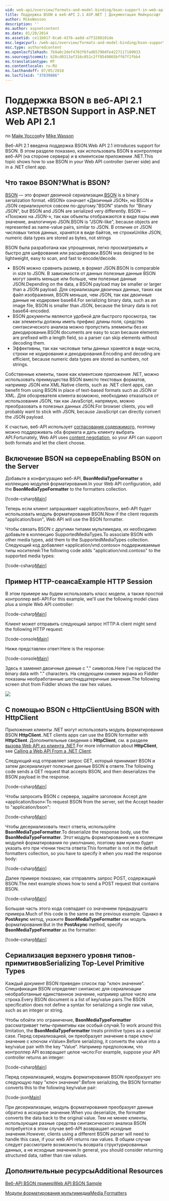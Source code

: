 ```yaml
---
uid: web-api/overview/formats-and-model-binding/bson-support-in-web-api-21
title: Поддержка BSON в веб-API 2.1 ASP.NET | Документация Майкрософт
author: MikeWasson
description: ''
ms.author: aspnetcontent
ms.date: 01/20/2014
ms.assetid: ce11b017-0ca6-4376-aa9d-a7f3288101de
msc.legacyurl: /web-api/overview/formats-and-model-binding/bson-support-in-web-api-21
msc.type: authoredcontent
ms.openlocfilehash: 7b9a0c2def4703f6fad65790dfe4227117189933
ms.sourcegitcommit: b28cd0313af316c051c2ff8549865bff67f2fbb4
ms.translationtype: MT
ms.contentlocale: ru-RU
ms.lasthandoff: 07/05/2018
ms.locfileid: "37839886"
---
```

<a name="bson-support-in-aspnet-web-api-21"></a><span data-ttu-id="bb689-102">Поддержка BSON в веб-API 2.1 ASP.NET</span><span class="sxs-lookup"><span data-stu-id="bb689-102">BSON Support in ASP.NET Web API 2.1</span></span>
====================
<span data-ttu-id="bb689-103">по [Майк Уоссон](https://github.com/MikeWasson)</span><span class="sxs-lookup"><span data-stu-id="bb689-103">by [Mike Wasson](https://github.com/MikeWasson)</span></span>

<span data-ttu-id="bb689-104">Веб-API 2.1 введена поддержка BSON.</span><span class="sxs-lookup"><span data-stu-id="bb689-104">Web API 2.1 introduces support for BSON.</span></span> <span data-ttu-id="bb689-105">В этом разделе показано, как использовать BSON в контроллере веб-API (на стороне сервера) и в клиентском приложении .NET.</span><span class="sxs-lookup"><span data-stu-id="bb689-105">This topic shows how to use BSON in your Web API controller (server side) and in a .NET client app.</span></span>

## <a name="what-is-bson"></a><span data-ttu-id="bb689-106">Что такое BSON?</span><span class="sxs-lookup"><span data-stu-id="bb689-106">What is BSON?</span></span>

<span data-ttu-id="bb689-107">[BSON](http://bsonspec.org/) — это формат двоичной сериализации.</span><span class="sxs-lookup"><span data-stu-id="bb689-107">[BSON](http://bsonspec.org/) is a binary serialization format.</span></span> <span data-ttu-id="bb689-108">«BSON» означает «Двоичный JSON», но BSON и JSON сериализуются совсем по-другому.</span><span class="sxs-lookup"><span data-stu-id="bb689-108">"BSON" stands for "Binary JSON", but BSON and JSON are serialized very differently.</span></span> <span data-ttu-id="bb689-109">BSON — «Похожих на JSON-», так как объекты отображаются в виде пары имя значение, аналогичную JSON.</span><span class="sxs-lookup"><span data-stu-id="bb689-109">BSON is "JSON-like", because objects are represented as name-value pairs, similar to JSON.</span></span> <span data-ttu-id="bb689-110">В отличие от JSON числовых типов данных, хранятся в виде байтов, не строки</span><span class="sxs-lookup"><span data-stu-id="bb689-110">Unlike JSON, numeric data types are stored as bytes, not strings</span></span>

<span data-ttu-id="bb689-111">BSON была разработана как упрощенная, легко просматривать и быстро для шифрования или расшифровки.</span><span class="sxs-lookup"><span data-stu-id="bb689-111">BSON was designed to be lightweight, easy to scan, and fast to encode/decode.</span></span>

- <span data-ttu-id="bb689-112">BSON можно сравнить размер, в формат JSON.</span><span class="sxs-lookup"><span data-stu-id="bb689-112">BSON is comparable in size to JSON.</span></span> <span data-ttu-id="bb689-113">В зависимости от данных полезные данные BSON могут занять меньше или больше, чем полезные данные JSON.</span><span class="sxs-lookup"><span data-stu-id="bb689-113">Depending on the data, a BSON payload may be smaller or larger than a JSON payload.</span></span> <span data-ttu-id="bb689-114">Для сериализации двоичных данных, таких как файл изображения, BSON меньше, чем JSON, так как двоичные данные не кодировке base64.</span><span class="sxs-lookup"><span data-stu-id="bb689-114">For serializing binary data, such as an image file, BSON is smaller than JSON, because the binary data is not base64-encoded.</span></span>
- <span data-ttu-id="bb689-115">BSON документы являются удобной для быстрого просмотра, так как элементы должны иметь префикс длины поля, средство синтаксического анализа можно пропустить элементы без их декодирование.</span><span class="sxs-lookup"><span data-stu-id="bb689-115">BSON documents are easy to scan because elements are prefixed with a length field, so a parser can skip elements without decoding them.</span></span>
- <span data-ttu-id="bb689-116">Эффективны, так как числовые типы данных хранятся в виде числа, строки не кодирования и декодирования.</span><span class="sxs-lookup"><span data-stu-id="bb689-116">Encoding and decoding are efficient, because numeric data types are stored as numbers, not strings.</span></span>

<span data-ttu-id="bb689-117">Собственные клиенты, такие как клиентские приложения .NET, можно использовать преимущества BSON вместо текстовых форматов, например JSON или XML.</span><span class="sxs-lookup"><span data-stu-id="bb689-117">Native clients, such as .NET client apps, can benefit from using BSON in place of text-based formats such as JSON or XML.</span></span> <span data-ttu-id="bb689-118">Для обозревателя клиента возможно, необходимо отказаться от использования JSON, так как JavaScript, напрямую, можно преобразовать в полезных данных JSON.</span><span class="sxs-lookup"><span data-stu-id="bb689-118">For browser clients, you will probably want to stick with JSON, because JavaScript can directly convert the JSON payload.</span></span>

<span data-ttu-id="bb689-119">К счастью, веб-API использует [согласования содержимого](content-negotiation.md), поэтому можно поддерживать оба формата и дать клиенту выбрать API.</span><span class="sxs-lookup"><span data-stu-id="bb689-119">Fortunately, Web API uses [content negotiation](content-negotiation.md), so your API can support both formats and let the client choose.</span></span>

## <a name="enabling-bson-on-the-server"></a><span data-ttu-id="bb689-120">Включение BSON на сервере</span><span class="sxs-lookup"><span data-stu-id="bb689-120">Enabling BSON on the Server</span></span>

<span data-ttu-id="bb689-121">Добавьте в конфигурацию веб-API, **BsonMediaTypeFormatter** в коллекцию модулей форматирования.</span><span class="sxs-lookup"><span data-stu-id="bb689-121">In your Web API configuration, add the **BsonMediaTypeFormatter** to the formatters collection.</span></span>

[!code-csharp[Main](bson-support-in-web-api-21/samples/sample1.cs)]

<span data-ttu-id="bb689-122">Теперь если клиент запрашивает «application/bson», веб-API будет использовать модуль форматирования BSON.</span><span class="sxs-lookup"><span data-stu-id="bb689-122">Now if the client requests "application/bson", Web API will use the BSON formatter.</span></span>

<span data-ttu-id="bb689-123">Чтобы связать BSON с другими типами мультимедиа, их необходимо добавьте в коллекцию SupportedMediaTypes.</span><span class="sxs-lookup"><span data-stu-id="bb689-123">To associate BSON with other media types, add them to the SupportedMediaTypes collection.</span></span> <span data-ttu-id="bb689-124">Следующий код добавляет «application/vnd.contoso» поддерживаемые типы носителей:</span><span class="sxs-lookup"><span data-stu-id="bb689-124">The following code adds "application/vnd.contoso" to the supported media types:</span></span>

[!code-csharp[Main](bson-support-in-web-api-21/samples/sample2.cs)]

## <a name="example-http-session"></a><span data-ttu-id="bb689-125">Пример HTTP-сеанса</span><span class="sxs-lookup"><span data-stu-id="bb689-125">Example HTTP Session</span></span>

<span data-ttu-id="bb689-126">В этом примере мы будем использовать класс модели, а также простой контроллер веб-API:</span><span class="sxs-lookup"><span data-stu-id="bb689-126">For this example, we'll use the following model class plus a simple Web API controller:</span></span>

[!code-csharp[Main](bson-support-in-web-api-21/samples/sample3.cs)]

<span data-ttu-id="bb689-127">Клиент может отправить следующий запрос HTTP:</span><span class="sxs-lookup"><span data-stu-id="bb689-127">A client might send the following HTTP request:</span></span>

[!code-console[Main](bson-support-in-web-api-21/samples/sample4.cmd)]

<span data-ttu-id="bb689-128">Ниже представлен ответ:</span><span class="sxs-lookup"><span data-stu-id="bb689-128">Here is the response:</span></span>

[!code-console[Main](bson-support-in-web-api-21/samples/sample5.cmd)]

<span data-ttu-id="bb689-129">Здесь я заменил двоичные данные с &quot;.&quot; символов.</span><span class="sxs-lookup"><span data-stu-id="bb689-129">Here I've replaced the binary data with &quot;.&quot; characters.</span></span> <span data-ttu-id="bb689-130">На следующем снимке экрана из Fiddler показаны необработанные шестнадцатеричные значения.</span><span class="sxs-lookup"><span data-stu-id="bb689-130">The following screen shot from Fiddler shows the raw hex values.</span></span>

[![](bson-support-in-web-api-21/_static/image2.png)](bson-support-in-web-api-21/_static/image1.png)

## <a name="using-bson-with-httpclient"></a><span data-ttu-id="bb689-131">С помощью BSON с HttpClient</span><span class="sxs-lookup"><span data-stu-id="bb689-131">Using BSON with HttpClient</span></span>

<span data-ttu-id="bb689-132">Приложения клиенты .NET могут использовать модуль форматирования BSON **HttpClient**.</span><span class="sxs-lookup"><span data-stu-id="bb689-132">.NET clients apps can use the BSON formatter with **HttpClient**.</span></span> <span data-ttu-id="bb689-133">Дополнительные сведения о **HttpClient**, см. в разделе [вызова Web API из клиента .NET](../advanced/calling-a-web-api-from-a-net-client.md).</span><span class="sxs-lookup"><span data-stu-id="bb689-133">For more information about **HttpClient**, see [Calling a Web API From a .NET Client](../advanced/calling-a-web-api-from-a-net-client.md).</span></span>

<span data-ttu-id="bb689-134">Следующий код отправляет запрос GET, который принимает BSON и затем десериализует полезные данные BSON в ответе.</span><span class="sxs-lookup"><span data-stu-id="bb689-134">The following code sends a GET request that accepts BSON, and then deserializes the BSON payload in the response.</span></span>

[!code-csharp[Main](bson-support-in-web-api-21/samples/sample6.cs)]

<span data-ttu-id="bb689-135">Чтобы запросить BSON с сервера, задайте заголовок Accept для «application/bson»:</span><span class="sxs-lookup"><span data-stu-id="bb689-135">To request BSON from the server, set the Accept header to "application/bson":</span></span>

[!code-csharp[Main](bson-support-in-web-api-21/samples/sample7.cs)]

<span data-ttu-id="bb689-136">Чтобы десериализовать текст ответа, используйте **BsonMediaTypeFormatter**.</span><span class="sxs-lookup"><span data-stu-id="bb689-136">To deserialize the response body, use the **BsonMediaTypeFormatter**.</span></span> <span data-ttu-id="bb689-137">Этот модуль форматирования не в коллекции модулей форматирования по умолчанию, поэтому вам нужно будет указать его при чтении текста ответа:</span><span class="sxs-lookup"><span data-stu-id="bb689-137">This formatter is not in the default formatters collection, so you have to specify it when you read the response body:</span></span>

[!code-csharp[Main](bson-support-in-web-api-21/samples/sample8.cs)]

<span data-ttu-id="bb689-138">Далее примере показано, как отправлять запрос POST, содержащий BSON.</span><span class="sxs-lookup"><span data-stu-id="bb689-138">The next example shows how to send a POST request that contains BSON.</span></span>

[!code-csharp[Main](bson-support-in-web-api-21/samples/sample9.cs)]

<span data-ttu-id="bb689-139">Большая часть этого кода совпадает со значением предыдущего примера.</span><span class="sxs-lookup"><span data-stu-id="bb689-139">Much of this code is the same as the previous example.</span></span> <span data-ttu-id="bb689-140">Однако в **PostAsync** метод, укажите **BsonMediaTypeFormatter** как модуль форматирования:</span><span class="sxs-lookup"><span data-stu-id="bb689-140">But in the **PostAsync** method, specify **BsonMediaTypeFormatter** as the formatter:</span></span>

[!code-csharp[Main](bson-support-in-web-api-21/samples/sample10.cs)]

## <a name="serializing-top-level-primitive-types"></a><span data-ttu-id="bb689-141">Сериализация верхнего уровня типов-примитивов</span><span class="sxs-lookup"><span data-stu-id="bb689-141">Serializing Top-Level Primitive Types</span></span>

<span data-ttu-id="bb689-142">Каждый документ BSON приведен список пар "ключ значение". Спецификация BSON определяет синтаксис для сериализации необработанные единственное значение, например целое число или строка.</span><span class="sxs-lookup"><span data-stu-id="bb689-142">Every BSON document is a list of key/value pairs.The BSON specification does not define a syntax for serializing a single raw value, such as an integer or string.</span></span>

<span data-ttu-id="bb689-143">Чтобы обойти это ограничение, **BsonMediaTypeFormatter** рассматривает типы-примитивы как особый случай.</span><span class="sxs-lookup"><span data-stu-id="bb689-143">To work around this limitation, the **BsonMediaTypeFormatter** treats primitive types as a special case.</span></span> <span data-ttu-id="bb689-144">Перед сериализацией, он преобразует значение в паре ключ/значение с ключом «Value».</span><span class="sxs-lookup"><span data-stu-id="bb689-144">Before serializing, it converts the value into a key/value pair with the key "Value".</span></span> <span data-ttu-id="bb689-145">Например предположим, что контроллер API возвращает целое число:</span><span class="sxs-lookup"><span data-stu-id="bb689-145">For example, suppose your API controller returns an integer:</span></span>

[!code-csharp[Main](bson-support-in-web-api-21/samples/sample11.cs)]

<span data-ttu-id="bb689-146">Перед сериализацией, модуль форматирования BSON преобразует это следующую пару "ключ значение":</span><span class="sxs-lookup"><span data-stu-id="bb689-146">Before serializing, the BSON formatter converts this to the following key/value pair:</span></span>

[!code-json[Main](bson-support-in-web-api-21/samples/sample12.json)]

<span data-ttu-id="bb689-147">При десериализации, модуль форматирования преобразует данные обратно в исходное значение.</span><span class="sxs-lookup"><span data-stu-id="bb689-147">When you deserialize, the formatter converts the data back to the original value.</span></span> <span data-ttu-id="bb689-148">Тем не менее клиенты, использующие разные средства синтаксического анализа BSON потребуется в этом случае веб-API возвращает исходные значения.</span><span class="sxs-lookup"><span data-stu-id="bb689-148">However, clients using a different BSON parser will need to handle this case, if your web API returns raw values.</span></span> <span data-ttu-id="bb689-149">В общем случае следует рассмотрите возможность возврата структурированных данных, а не исходные значения.</span><span class="sxs-lookup"><span data-stu-id="bb689-149">In general, you should consider returning structured data, rather than raw values.</span></span>

## <a name="additional-resources"></a><span data-ttu-id="bb689-150">Дополнительные ресурсы</span><span class="sxs-lookup"><span data-stu-id="bb689-150">Additional Resources</span></span>

[<span data-ttu-id="bb689-151">Веб-API BSON пример</span><span class="sxs-lookup"><span data-stu-id="bb689-151">Web API BSON Sample</span></span>](https://aspnet.codeplex.com/SourceControl/latest#Samples/WebApi/BSONSample/)

[<span data-ttu-id="bb689-152">Модули форматирования мультимедиа</span><span class="sxs-lookup"><span data-stu-id="bb689-152">Media Formatters</span></span>](media-formatters.md)
